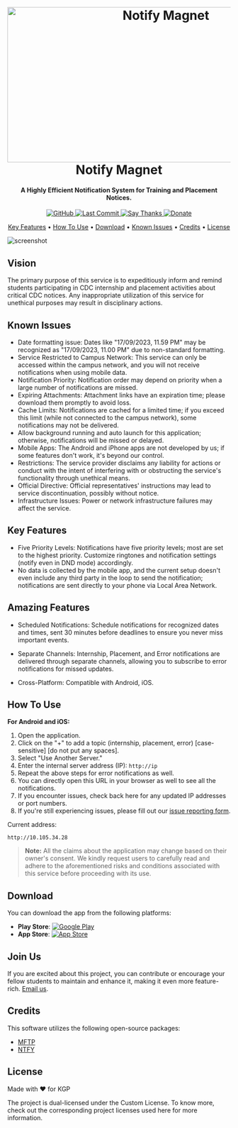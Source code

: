 <h1 align="center">
  <br>
  <a href="https://github.com/XylenSky/notify-magnet"><img src="https://raw.githubusercontent.com/XylenSky/notify-magnet/main/Notify_Magnet.png" height="350" alt="Notify Magnet" width="700"></a>
  <br>
  Notify Magnet
  <br>
</h1>

<h4 align="center">A Highly Efficient Notification System for Training and Placement Notices.</h4>

<p align="center">
  <a href="https://github.com/binwiederhier/ntfy">
    <img src="https://img.shields.io/badge/NTFY-MFTP-blue" alt="GitHub">
  </a>
  <a href="https://github.com/XylenSky/notify-magnet">
    <img src="https://img.shields.io/github/last-commit/XylenSky/notify-magnet" alt="Last Commit">
  </a>
  <a href="https://github.com/XylenSky/notify-magnet">
    <img src="https://img.shields.io/endpoint?url=https%3A%2F%2Fhits.dwyl.com%2Fxylensky%2Fnotify-magnet.json?color=pink" alt="Say Thanks">
  </a>
  <a href="https://liberapay.com/ntfy">
    <img src="https://img.shields.io/badge/$-donate-ff69b4.svg?maxAge=2592000&style=flat" alt="Donate">
  </a>
</p>

<p align="center">
  <a href="#key-features">Key Features</a> •
  <a href="#how-to-use">How To Use</a> •
  <a href="#download">Download</a> •
  <a href="#known-issues">Known Issues</a> •
  <a href="#credits">Credits</a> •
  <a href="#license">License</a>
</p>

![screenshot](https://raw.githubusercontent.com/XylenSky/notify-magnet/main/howtousepreview.gif)

## Vision

The primary purpose of this service is to expeditiously inform and remind students participating in CDC internship and placement activities about critical CDC notices. Any inappropriate utilization of this service for unethical purposes may result in disciplinary actions.

## Known Issues

- Date formatting issue: Dates like "17/09/2023, 11.59 PM" may be recognized as "17/09/2023, 11.00 PM" due to non-standard formatting.
- Service Restricted to Campus Network: This service can only be accessed within the campus network, and you will not receive notifications when using mobile data.
- Notification Priority: Notification order may depend on priority when a large number of notifications are missed.
- Expiring Attachments: Attachment links have an expiration time; please download them promptly to avoid loss.
- Cache Limits: Notifications are cached for a limited time; if you exceed this limit (while not connected to the campus network), some notifications may not be delivered.
- Allow background running and auto launch for this application; otherwise, notifications will be missed or delayed.
- Mobile Apps: The Android and iPhone apps are not developed by us; if some features don't work, it's beyond our control.
- Restrictions: The service provider disclaims any liability for actions or conduct with the intent of interfering with or obstructing the service's functionality through unethical means.
- Official Directive: Official representatives' instructions may lead to service discontinuation, possibly without notice.
- Infrastructure Issues: Power or network infrastructure failures may affect the service.

## Key Features

- Five Priority Levels: Notifications have five priority levels; most are set to the highest priority. Customize ringtones and notification settings (notify even in DND mode) accordingly.
- No data is collected by the mobile app, and the current setup doesn't even include any third party in the loop to send the notification; notifications are sent directly to your phone via Local Area Network.

## Amazing Features

- Scheduled Notifications: Schedule notifications for recognized dates and times, sent 30 minutes before deadlines to ensure you never miss important events.
- Separate Channels: Internship, Placement, and Error notifications are delivered through separate channels, allowing you to subscribe to error notifications for missed updates.

- Cross-Platform: Compatible with Android, iOS.

## How To Use

**For Android and iOS:**

1. Open the application.
2. Click on the "+" to add a topic (internship, placement, error) [case-sensitive] [do not put any spaces].
3. Select "Use Another Server."
4. Enter the internal server address (IP): `http://ip`
5. Repeat the above steps for error notifications as well.
6. You can directly open this URL in your browser as well to see all the notifications.
7. If you encounter issues, check back here for any updated IP addresses or port numbers.
8. If you're still experiencing issues, please fill out our [issue reporting form](https://forms.gle/B55UbUkG6fv7246i9).

Current address: 
```
http://10.105.34.28
```


> **Note:**
> All the claims about the application may change based on their owner's consent.
> We kindly request users to carefully read and adhere to the aforementioned risks and conditions associated with this service before proceeding with its use.

## Download

You can download the app from the following platforms:
- **Play Store**: [![Google Play](https://upload.wikimedia.org/wikipedia/commons/thumb/7/78/Google_Play_Store_badge_EN.svg/126px-Google_Play_Store_badge_EN.svg.png?20220907104002)](https://play.google.com/store/apps/details?id=io.heckel.ntfy&pcampaignid=web_share)
- **App Store**: [![App Store](https://upload.wikimedia.org/wikipedia/commons/thumb/3/3c/Download_on_the_App_Store_Badge.svg/128px-Download_on_the_App_Store_Badge.svg.png)](https://apps.apple.com/in/app/ntfy/id1625396347)

## Join Us

If you are excited about this project, you can contribute or encourage your fellow students to maintain and enhance it, making it even more feature-rich. [Email us](mailto:xylensky@proton.me).

## Credits

This software utilizes the following open-source packages:

- [MFTP](https://github.com/metakgp/mftp)
- [NTFY](https://github.com/binwiederhier/ntfy)

## License

Made with ❤️ for KGP

The project is dual-licensed under the Custom License. To know more, check out the corresponding project licenses used here for more information.
